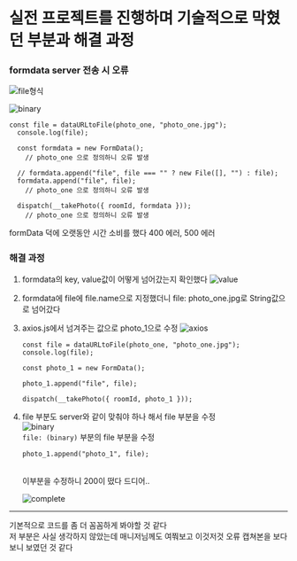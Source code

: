 # 실전 프로젝트를 진행하며 기술적으로 막혔던 부분과 해결 과정

### formdata server 전송 시 오류

![file형식](https://cdn.discordapp.com/attachments/1037267111585792020/1069482445348540426/2023-01-26_12.35.58.png)

![binary](https://cdn.discordapp.com/attachments/1037267111585792020/1069482694800576572/2023-01-26_12.35.47.png)

```
const file = dataURLtoFile(photo_one, "photo_one.jpg");
  console.log(file);

  const formdata = new FormData();
	// photo_one 으로 정의하니 오류 발생

  // formdata.append("file", file === "" ? new File([], "") : file);
  formdata.append("file", file);
	// photo_one 으로 정의하니 오류 발생

  dispatch(__takePhoto({ roomId, formdata }));
	// photo_one 으로 정의하니 오류 발생
```

formData 덕에 오랫동안 시간 소비를 했다
400 에러, 500 에러

### 해결 과정

1. formdata의 key, value값이 어떻게 넘어갔는지 확인했다
   ![value](https://cdn.discordapp.com/attachments/1037267111585792020/1069487975160893450/2023-01-27_4.44.36.png)
2. formdata에 file에 file.name으로 지정했더니 file: photo_one.jpg로 String값으로 넘어갔다
3. axios.js에서 넘겨주는 값으로 photo_1으로 수정
   ![axios](https://cdn.discordapp.com/attachments/1037267111585792020/1069487749037563914/2023-01-28_10.47.24.png)

    ```
    const file = dataURLtoFile(photo_one, "photo_one.jpg");
    console.log(file);

    const photo_1 = new FormData();

    photo_1.append("file", file);

    dispatch(__takePhoto({ roomId, photo_1 }));
    ```

4. file 부분도 server와 같이 맞춰야 하나 해서 file 부분을 수정<br>
   ![binary](https://cdn.discordapp.com/attachments/1037267111585792020/1069482694800576572/2023-01-26_12.35.47.png)<br>
   `file: (binary)` 부분의 file 부분을 수정

    ```
    photo_1.append("photo_1", file);
    ```

     <br>
     이부분을 수정하니 200이 떴다 드디어..<br>

    ![complete](https://cdn.discordapp.com/attachments/1037267111585792020/1069488165066395738/2023-01-29_12.49.19.png)

---

기본적으로 코드를 좀 더 꼼꼼하게 봐야할 것 같다<br>
저 부분은 사실 생각하지 않았는데 매니저님께도 여쭤보고 이것저것 오류 캡쳐본을 보다보니 보였던 것 같다
